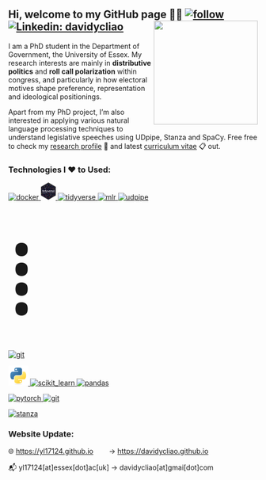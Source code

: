 ## Hi, welcome to my GitHub page 👋🏻 [![follow](https://img.shields.io/github/followers/davidycliao?style=social)](https://github.com/davidycliao) [![Linkedin: davidycliao](https://img.shields.io/badge/-davidycliao-blue?style=flat-square&logo=Linkedin&logoColor=white&link=https://www.linkedin.com/in/david-yen-chieh-liao-51a0a3168/)](https://www.linkedin.com/in/david-yen-chieh-liao-51a0a3168/) <img src="https://raw.githack.com/davidycliao/figures/master/avataaars.png" width="210" height= "210" align="right" />  <br />  

I am a PhD student in the Department of Government, the University of Essex. My research interests are mainly in __distributive politics__ and __roll call polarization__ within congress, and particularly in how electoral motives shape preference, representation and ideological positionings. 

Apart from my PhD project, I’m also interested in applying various natural language processing techniques to understand legislative speeches using UDpipe, Stanza and SpaCy. Free free to check my [research profile](https://davidycliao.github.io/research/) :open_file_folder: and latest [curriculum vitae](https://raw.githack.com/davidycliao/CV/master/CV.pdf) :clipboard: out.




### Technologies I :heart: to Used:

<p align="left"> 
<a href="https://www.docker.com/" target="_blank"> <img src="https://cran.r-project.org/Rlogo.svg" alt="docker" width="40" height="40"/> </a> 
<a href="https://www.tidyverse.org/" target="_blank"> <img src="https://github.com/tidyverse/tidyverse/blob/master/man/figures/logo.png" alt="tidyverse" width="30" height="35"/> </a> 
<a href="https://github.com/tidymodels" target="_blank"> <img src="https://github.com/tidymodels/tidymodels/blob/master/tidymodels_hex.png" alt="tidyverse" width="30" height="35"/> </a> 
<a href="https://github.com/mlr-org/mlr3" target="_blank"> <img src="https://raw.githack.com/mlr-org/mlr3/main/man/figures/logo.png" alt="mlr" width="30" height="35"/> </a> 
<a href="https://github.com/bnosac" target="_blank"> <img src="https://raw.githack.com/bnosac/udpipe/master/vignettes/udpipe-rlogo.png" alt="udpipe" width="30" height="35"/> </a> 



<span style='font-size:200px;'>&#8286;</span>



  
<a href="https://git-scm.com/" target="_blank"> <img src="https://www.vectorlogo.zone/logos/git-scm/git-scm-icon.svg" alt="git" width="40" height="40"/> </a> 

<a href="https://www.python.org" target="_blank"> <img src="https://raw.githubusercontent.com/devicons/devicon/master/icons/python/python-original.svg" alt="python" width="40" height="40"/> </a> 
<a href="https://scikit-learn.org/" target="_blank"> <img src="https://upload.wikimedia.org/wikipedia/commons/0/05/Scikit_learn_logo_small.svg" alt="scikit_learn" width="40" height="40"/> </a> 
<a href="https://pandas.pydata.org" target="_blank"> <img src="https://camo.githubusercontent.com/981d48e57e23a4907cebc4eb481799b5882595ea978261f22a3e131dcd6ebee6/68747470733a2f2f70616e6461732e7079646174612e6f72672f7374617469632f696d672f70616e6461732e737667" alt="pandas" width="60" height="60"/> </a> 


<a href="https://pytorch.org/" target="_blank"> <img src="https://www.vectorlogo.zone/logos/pytorch/pytorch-icon.svg" alt="pytorch" width="35" height="35"/> </a> 
<a href="https://spacy.io" target="_blank"> <img src="https://raw.githack.com/explosion/spaCy/master/website/src/images/logo.svg" alt="git" width="50" height="40"/> </a>

<a href="https://stanfordnlp.github.io" target="_blank"> <img src="https://raw.githack.com/stanfordnlp/stanza/dev/images/stanza-logo.png" alt="stanza" width="45" height="30"/> </a> 




</a> 

</p>


### Website Update:

🌐 https://yl17124.github.io &nbsp;&nbsp;&nbsp;&nbsp;&nbsp;&nbsp;&nbsp;→ https://davidycliao.github.io 

📬 yl17124[at]essex[dot]ac[uk] → davidycliao[at]gmai[dot]com
